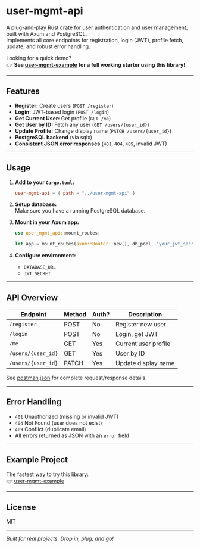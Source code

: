 # user-mgmt-api

A plug-and-play Rust crate for user authentication and user management, built with Axum and PostgreSQL.  
Implements all core endpoints for registration, login (JWT), profile fetch, update, and robust error handling.

Looking for a quick demo?  
👉 **See [user-mgmt-example](https://github.com/AncientiCe/user-mgmt-example) for a full working starter using this library!**

---

## Features

- **Register:** Create users (`POST /register`)
- **Login:** JWT-based login (`POST /login`)
- **Get Current User:** Get profile (`GET /me`)
- **Get User by ID:** Fetch any user (`GET /users/{user_id}`)
- **Update Profile:** Change display name (`PATCH /users/{user_id}`)
- **PostgreSQL backend** (via sqlx)
- **Consistent JSON error responses** (`401`, `404`, `409`, invalid JWT)

---

## Usage

1. **Add to your `Cargo.toml`:**

    ```toml
    user-mgmt-api = { path = "../user-mgmt-api" }
    ```

2. **Setup database:**  
   Make sure you have a running PostgreSQL database.

3. **Mount in your Axum app:**
    ```rust
    use user_mgmt_api::mount_routes;

    let app = mount_routes(axum::Router::new(), db_pool, "your_jwt_secret");
    ```

4. **Configure environment:**
   - `DATABASE_URL`
   - `JWT_SECRET`

---

## API Overview

| Endpoint                   | Method | Auth?  | Description                |
|----------------------------|--------|--------|----------------------------|
| `/register`                | POST   | No     | Register new user          |
| `/login`                   | POST   | No     | Login, get JWT             |
| `/me`                      | GET    | Yes    | Current user profile       |
| `/users/{user_id}`         | GET    | Yes    | User by ID                 |
| `/users/{user_id}`         | PATCH  | Yes    | Update display name        |

See [postman.json](./postman.json) for complete request/response details.

---

## Error Handling

- `401` Unauthorized (missing or invalid JWT)
- `404` Not Found (user does not exist)
- `409` Conflict (duplicate email)
- All errors returned as JSON with an `error` field

---

## Example Project

The fastest way to try this library:  
👉 [user-mgmt-example](https://github.com/AncientiCe/user-mgmt-example)

---

## License

MIT

---

*Built for real projects. Drop in, plug, and go!*
